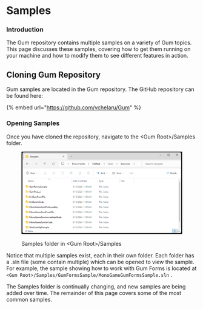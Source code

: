 # Samples

### Introduction

The Gum repository contains multiple samples on a variety of Gum topics. This page discusses these samples, covering how to get them running on your machine and how to modify them to see different features in action.

## Cloning Gum Repository

Gum samples are located in the Gum repository. The GitHub repository can be found here:

{% embed url="https://github.com/vchelaru/Gum" %}

### Opening Samples

Once you have cloned the repository, navigate to the \<Gum Root>/Samples folder.

<figure><img src="../../.gitbook/assets/image (81).png" alt=""><figcaption><p>Samples folder in &#x3C;Gum Root>/Samples</p></figcaption></figure>

Notice that multiple samples exist, each in their own folder. Each folder has a .sln file (some contain multiple) which can be opened to view the sample. For example, the sample showing how to work with Gum Forms is located at `<Gum Root>/Samples/GumFormsSample/MonoGameGumFormsSample.sln` .

The Samples folder is continually changing, and new samples are being added over time. The remainder of this page covers some of the most common samples.

